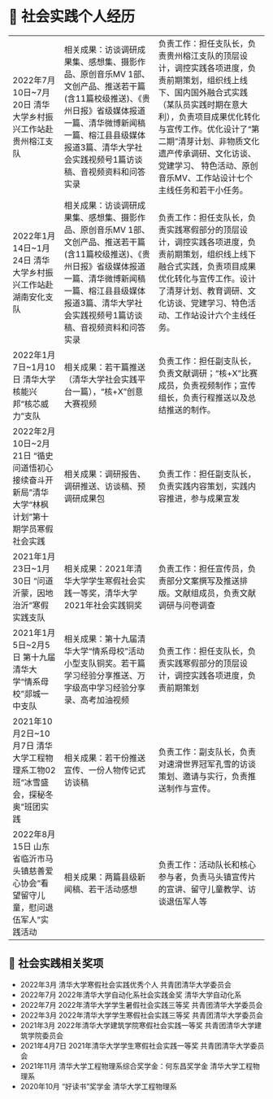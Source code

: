 # 📖 社会实践个人经历

<table>
  
  <tr>
    <td>
    2022年7月10日~7月20日	清华大学乡村振兴工作站赴贵州榕江支队	
    </td>
    <td>
    相关成果：访谈调研成果集、感想集、摄影作品、原创音乐MV 1部、文创产品、推送若干篇(含11篇校级推送)、《贵州日报》省级媒体报道一篇、清华微博新闻稿一篇、榕江县县级媒体报道3篇、清华大学社会实践视频号1篇访谈稿、音视频资料和问答实录
    </td>
    <td>
    负责工作：担任支队长，负责贵州榕江支队的顶层设计，调控实践各项进度，负责前期策划，组织线上线下、国内国外融合式实践（某队员实践时期在意大利），负责项目成果优化转化与宣传工作。优化设计了“第二期”清芽计划、非物质文化遗产传承调研、文化访谈、党建学习、 特色活动、原创音乐MV、工作站设计七个主线任务和若干小任务。
    </td>
  </tr>

  <tr>
    <td>
    2022年1月14日~1月24日	清华大学乡村振兴工作站赴湖南安化支队	
    </td>
    <td>
    相关成果：访谈调研成果集、感想集、摄影作品、原创音乐MV 1部、文创产品、推送若干篇(含11篇校级推送)、《贵州日报》省级媒体报道一篇、清华微博新闻稿一篇、榕江县县级媒体报道3篇、清华大学社会实践视频号1篇访谈稿、音视频资料和问答实录
    </td>
    <td>
    负责工作：担任支队长，负责实践寒假部分的顶层设计，调控实践各项进度，负责前期策划，组织线上线下融合式实践，负责项目成果优化转化与宣传工作。设计了清芽计划、教育调研、文化访谈、党建学习、特色活动、工作站设计六个主线任务。
    </td>
  </tr>

  <tr> 
    <td>
    2022年1月7日~1月10日	清华大学核能兴邦“核芯威力”支队	
    </td>
    <td>
    相关成果：若干篇推送（清华大学社会实践平台一篇），“核+X”创意大赛视频
    </td>
    <td>
    负责工作：担任副支队长，负责文献调研；“核+X”比赛成员，负责视频制作；宣传组长，负责行程推送以及总结推送的制作。
    </td>
  </tr>

  <tr> 
    <td>
    2022年2月10日~2月21日	“循史问道悟初心 接续奋斗开新局”清华大学“林枫计划”第十期学员寒假社会实践	
    </td>
    <td>
    相关成果：调研报告、调研推送、访谈稿、预调研成果包
    </td>
    <td>
    负责工作：担任副支队长，负责实践内容策划，实践内容推进，参与成果宣发
    </td>
  </tr>

  <tr> 
    <td>
    2021年1月23日~1月30日 “问道沂蒙，因地治沂”寒假实践支队	
    </td>
    <td>
    相关成果：2021年清华大学学生寒假社会实践一等奖，清华大学2021年社会实践铜奖
    </td>
    <td>
    负责工作：担任宣传员，负责部分文案撰写及推送排版。文献组成员，负责文献调研与问卷调查
    </td>
  </tr>

  <tr> 
    <td>
    2021年1月5日~2月5日	第十九届清华大学“情系母校”郯城一中支队	
    </td>
    <td>
    相关成果：第十九届清华大学“情系母校”活动小型支队铜奖。若干篇学习经验分享推送、万字级高中学习经验分享录、高考加油视频
    </td>
    <td>
    负责工作：担任支队长，负责实践寒假部分的顶层设计，调控实践各项进度，负责前期策划
    </td>
  </tr>

  <tr> 
    <td>
    2021年10月2日~10月7日	清华大学工程物理系工物02班“冰雪盛会，探秘冬奥”班团实践
    </td>
    <td>
    相关成果：若干份推送宣传、一份人物传记式访谈稿
    </td>
    <td>
    负责工作：副支队长，负责对速滑世界冠军孔雪的访谈策划、邀请与实行，负责推送制作与宣传。
    </td>
  </tr>

  <tr> 
    <td>
    2022年8月15日	山东省临沂市马头镇慈善爱心协会“看望留守儿童，慰问退伍军人”实践活动
    </td>
    <td>
    相关成果：两篇县级新闻稿、若干活动感想
    </td>
    <td>
     负责工作：活动队长和核心参与者，负责马头镇宣传片的宣讲、留守儿童教学、访谈退伍军人等
    </td>
  </tr>

</table>


## 🥇 社会实践相关奖项
- 2022年3月	清华大学寒假社会实践优秀个人	共青团清华大学委员会
- 2022年7月	2022年清华大学自动化系社会实践金奖	清华大学自动化系
- 2022年7月	2022年清华大学学生暑假社会实践三等奖	共青团清华大学委员会
- 2022年3月	2022年清华大学学生寒假社会实践三等奖	共青团清华大学委员会
- 2021年3月	2022年清华大学建筑学院寒假社会实践一等奖	共青团清华大学建筑学院委员会
- 2021年4月7日	2021年清华大学学生寒假社会实践一等奖	共青团清华大学委员会
- 2021年11月	清华大学工程物理系综合奖学金：何东昌奖学金	清华大学工程物理系
- 2020年10月	“好读书”奖学金	清华大学工程物理系

